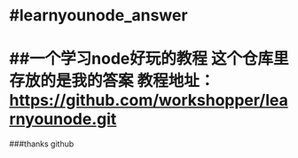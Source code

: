 #learnyounode_answer
=========================
##一个学习node好玩的教程
这个仓库里存放的是我的答案
教程地址：https://github.com/workshopper/learnyounode.git
=========================
###thanks github